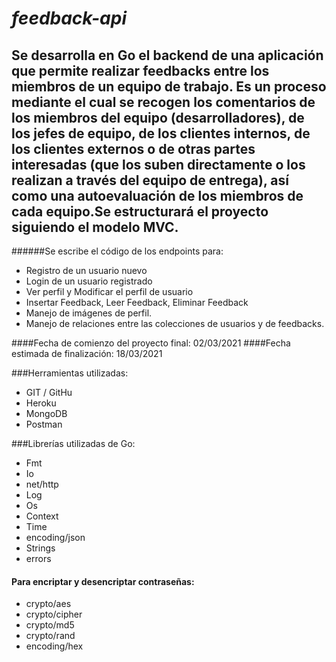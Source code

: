 # *feedback-api*

##	Se desarrolla en Go el backend de una aplicación que permite realizar feedbacks entre los miembros de un equipo de trabajo. Es un proceso mediante el cual se recogen los comentarios de los miembros del equipo (desarrolladores), de los jefes de equipo, de los clientes internos, de los clientes externos o de otras partes interesadas (que los suben directamente o los realizan a través del equipo de entrega), así como una autoevaluación de los miembros de cada equipo.Se estructurará el proyecto siguiendo el modelo MVC.

######Se escribe el código de los endpoints para:
*	Registro de un usuario nuevo
*	Login de un usuario registrado
*	Ver perfil y Modificar el perfil de usuario
*	Insertar Feedback, Leer Feedback, Eliminar Feedback
*	Manejo de imágenes de perfil.
* Manejo de relaciones entre las colecciones de usuarios y de feedbacks.

####Fecha de comienzo del proyecto final: 02/03/2021
####Fecha estimada de finalización: 18/03/2021

###Herramientas utilizadas:
*	GIT / GitHu
*	Heroku 
*	MongoDB
*	Postman

###Librerías utilizadas de Go:
*	Fmt
*	Io
*	net/http
*	Log
*	Os
*	Context
*	Time
*	encoding/json
*	Strings
*	errors
####	Para encriptar y desencriptar contraseñas:
*	crypto/aes
* crypto/cipher
*	crypto/md5
*	crypto/rand
*	encoding/hex
